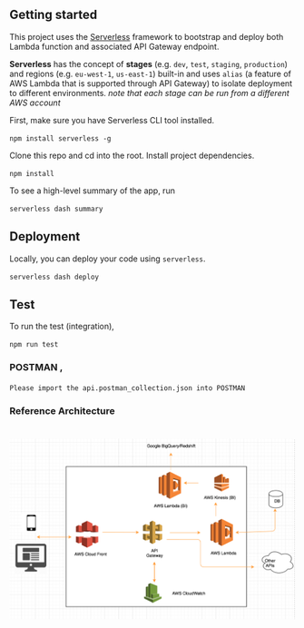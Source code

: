 ## Getting started

This project uses the [Serverless](https://github.com/serverless/serverless) framework to bootstrap and deploy both Lambda function and associated API Gateway endpoint.

**Serverless** has the concept of **stages** (e.g. `dev`, `test`, `staging`, `production`) and regions (e.g. `eu-west-1`, `us-east-1`) built-in and uses `alias` (a feature of AWS Lambda that is supported through API Gateway) to isolate deployment to different environments.
*note that each stage can be run from a different AWS account*

First, make sure you have Serverless CLI tool installed.

``npm install serverless -g``

Clone this repo and cd into the root. Install project dependencies.

``npm install``

To see a high-level summary of the app, run

``serverless dash summary``

## Deployment

Locally, you can deploy your code using `serverless`.

``serverless dash deploy``

## Test

To run the test (integration),

``npm run test``

### POSTMAN ,

``Please import the api.postman_collection.json into POSTMAN``

### Reference Architecture

![](architecture.png)
=======

